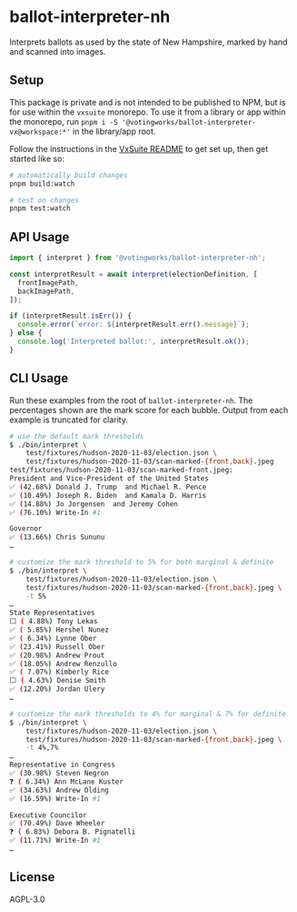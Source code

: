 # ballot-interpreter-nh

Interprets ballots as used by the state of New Hampshire, marked by hand and
scanned into images.

## Setup

This package is private and is not intended to be published to NPM, but is for
use within the `vxsuite` monorepo. To use it from a library or app within the
monorepo, run `pnpm i -S '@votingworks/ballot-interpreter-vx@workspace:*'` in
the library/app root.

Follow the instructions in the [VxSuite README](../../README.md) to get set up,
then get started like so:

```sh
# automatically build changes
pnpm build:watch

# test on changes
pnpm test:watch
```

## API Usage

```ts
import { interpret } from '@votingworks/ballot-interpreter-nh';

const interpretResult = await interpret(electionDefinition, [
  frontImagePath,
  backImagePath,
]);

if (interpretResult.isErr()) {
  console.error(`error: ${interpretResult.err().message}`);
} else {
  console.log('Interpreted ballot:', interpretResult.ok());
}
```

## CLI Usage

Run these examples from the root of `ballot-interpreter-nh`. The percentages
shown are the mark score for each bubble. Output from each example is truncated
for clarity.

```sh
# use the default mark thresholds
$ ./bin/interpret \
    test/fixtures/hudson-2020-11-03/election.json \
    test/fixtures/hudson-2020-11-03/scan-marked-{front,back}.jpeg
test/fixtures/hudson-2020-11-03/scan-marked-front.jpeg:
President and Vice-President of the United States
✅ (42.68%) Donald J. Trump  and Michael R. Pence
✅ (10.49%) Joseph R. Biden  and Kamala D. Harris
✅ (14.88%) Jo Jorgensen  and Jeremy Cohen
✅ (76.10%) Write-In #1

Governor
✅ (13.66%) Chris Sununu
…

# customize the mark threshold to 5% for both marginal & definite
$ ./bin/interpret \
    test/fixtures/hudson-2020-11-03/election.json \
    test/fixtures/hudson-2020-11-03/scan-marked-{front,back}.jpeg \
    -t 5%
…
State Representatives
⬜️ ( 4.88%) Tony Lekas
✅ ( 5.85%) Hershel Nunez
✅ ( 6.34%) Lynne Ober
✅ (23.41%) Russell Ober
✅ (20.98%) Andrew Prout
✅ (18.05%) Andrew Renzullo
✅ ( 7.07%) Kimberly Rice
⬜️ ( 4.63%) Denise Smith
✅ (12.20%) Jordan Ulery
…

# customize the mark thresholds to 4% for marginal & 7% for definite
$ ./bin/interpret \
    test/fixtures/hudson-2020-11-03/election.json \
    test/fixtures/hudson-2020-11-03/scan-marked-{front,back}.jpeg \
    -t 4%,7%
…
Representative in Congress
✅ (30.98%) Steven Negron
❓ ( 6.34%) Ann McLane Kuster
✅ (34.63%) Andrew Olding
✅ (16.59%) Write-In #1

Executive Councilor
✅ (70.49%) Dave Wheeler
❓ ( 6.83%) Debora B. Pignatelli
✅ (11.71%) Write-In #1
…
```

## License

AGPL-3.0
